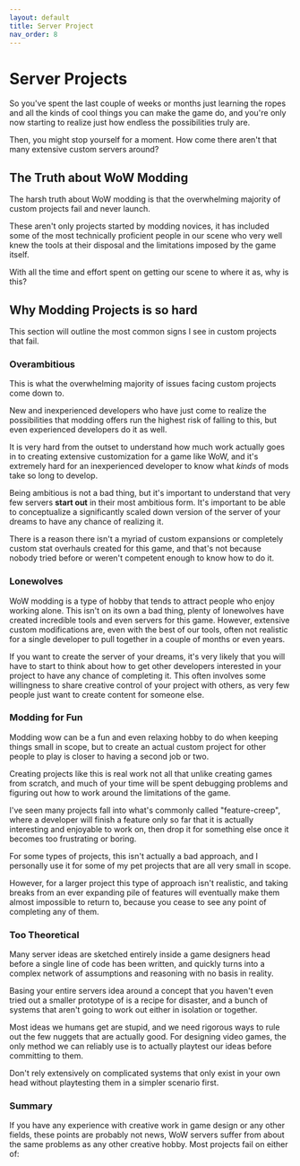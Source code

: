 ```yaml
---
layout: default
title: Server Project
nav_order: 8
---
```


# Server Projects

So you've spent the last couple of weeks or months just learning the ropes and all the kinds of cool things you can make the game do, and you're only now starting to realize just how endless the possibilities truly are.

Then, you might stop yourself for a moment. How come there aren't that many extensive custom servers around?

## The Truth about WoW Modding

The harsh truth about WoW modding is that the overwhelming majority of custom projects fail and never launch.

These aren't only projects started by modding novices, it has included some of the most technically proficient people in our scene who very well knew the tools at their disposal and the limitations imposed by the game itself.

With all the time and effort spent on getting our scene to where it as, why is this?

## Why Modding Projects is so hard

This section will outline the most common signs I see in custom projects that fail.

### Overambitious

This is what the overwhelming majority of issues facing custom projects come down to.

New and inexperienced developers who have just come to realize the possibilities that modding offers run the highest risk of falling to this, but even experienced developers do it as well.

It is very hard from the outset to understand how much work actually goes in to creating extensive customization for a game like WoW, and it's extremely hard for an inexperienced developer to know what _kinds_ of mods take so long to develop.

Being ambitious is not a bad thing, but it's important to understand that very few servers **start out** in their most ambitious form. It's important to be able to conceptualize a significantly scaled down version of the server of your dreams to have any chance of realizing it.

There is a reason there isn't a myriad of custom expansions or completely custom stat overhauls created for this game, and that's not because nobody tried before or weren't competent enough to know how to do it.

### Lonewolves

WoW modding is a type of hobby that tends to attract people who enjoy working alone. This isn't on its own a bad thing, plenty of lonewolves have created incredible tools and even servers for this game. However, extensive custom modifications are, even with the best of our tools, often not realistic for a single developer to pull together in a couple of months or even years.

If you want to create the server of your dreams, it's very likely that you will have to start to think about how to get other developers interested in your project to have any chance of completing it. This often involves some willingness to share creative control of your project with others, as very few people just want to create content for someone else.

### Modding for Fun

Modding wow can be a fun and even relaxing hobby to do when keeping things small in scope, but to create an actual custom project for other people to play is closer to having a second job or two.

Creating projects like this is real work not all that unlike creating games from scratch, and much of your time will be spent debugging problems and figuring out how to work around the limitations of the game. 

I've seen many projects fall into what's commonly called "feature-creep", where a developer will finish a feature only so far that it is actually interesting and enjoyable to work on, then drop it for something else once it becomes too frustrating or boring.

For some types of projects, this isn't actually a bad approach, and I personally use it for some of my pet projects that are all very small in scope.

However, for a larger project this type of approach isn't realistic, and taking breaks from an ever expanding pile of features will eventually make them almost impossible to return to, because you cease to see any point of completing any of them.

### Too Theoretical

Many server ideas are sketched entirely inside a game designers head before a single line of code has been written, and quickly turns into a complex network of assumptions and reasoning with no basis in reality.

Basing your entire servers idea around a concept that you haven't even tried out a smaller prototype of is a recipe for disaster, and a bunch of systems that aren't going to work out either in isolation or together.

Most ideas we humans get are stupid, and we need rigorous ways to rule out the few nuggets that are actually good. For designing video games, the only method we can reliably use is to actually playtest our ideas before committing to them.

Don't rely extensively on complicated systems that only exist in your own head without playtesting them in a simpler scenario first.

### Summary

If you have any experience with creative work in game design or any other fields, these points are probably not news, WoW servers suffer from about the same problems as any other creative hobby. Most projects fail on either of:
